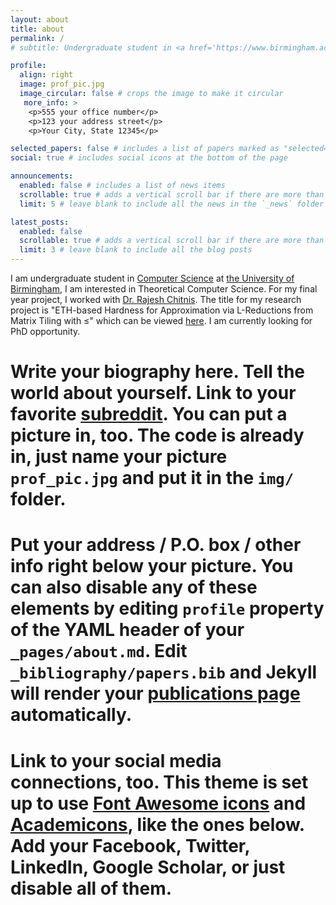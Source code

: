 ```yaml
---
layout: about
title: about
permalink: /
# subtitle: Undergraduate student in <a href='https://www.birmingham.ac.uk/schools/computer-science'>Computer Science</a> at <a href='https://www.birmingham.ac.uk/'> the University of Birmingham</a> # <a href='#'>Affiliations</a>. Address. Contacts. Motto. Etc.

profile:
  align: right
  image: prof_pic.jpg
  image_circular: false # crops the image to make it circular
   more_info: >
    <p>555 your office number</p>
    <p>123 your address street</p>
    <p>Your City, State 12345</p>

selected_papers: false # includes a list of papers marked as "selected={true}"
social: true # includes social icons at the bottom of the page

announcements:
  enabled: false # includes a list of news items
  scrollable: true # adds a vertical scroll bar if there are more than 3 news items
  limit: 5 # leave blank to include all the news in the `_news` folder

latest_posts:
  enabled: false
  scrollable: true # adds a vertical scroll bar if there are more than 3 new posts items
  limit: 3 # leave blank to include all the blog posts
---
```

I am undergraduate student in <a href='https://www.birmingham.ac.uk/schools/computer-science'>Computer Science</a> at <a href='https://www.birmingham.ac.uk/'> the University of Birmingham</a>, I am interested in Theoretical Computer Science.
For my final year project, I worked with <a href='https://rajeshchitnis.github.io/'>Dr. Rajesh Chitnis</a>. The title for my research project is "ETH-based Hardness for Approximation via L-Reductions from Matrix Tiling with ≤" which can be viewed <a href="/assets/pdf/project.pdf">here</a>.
I am currently looking for PhD opportunity.
# Write your biography here. Tell the world about yourself. Link to your favorite [subreddit](http://reddit.com). You can put a picture in, too. The code is already in, just name your picture `prof_pic.jpg` and put it in the `img/` folder.

# Put your address / P.O. box / other info right below your picture. You can also disable any of these elements by editing `profile` property of the YAML header of your `_pages/about.md`. Edit `_bibliography/papers.bib` and Jekyll will render your [publications page](/al-folio/publications/) automatically.

# Link to your social media connections, too. This theme is set up to use [Font Awesome icons](https://fontawesome.com/) and [Academicons](https://jpswalsh.github.io/academicons/), like the ones below. Add your Facebook, Twitter, LinkedIn, Google Scholar, or just disable all of them.
